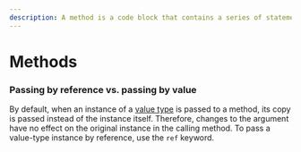 ```yaml
---
description: A method is a code block that contains a series of statements.
---
```


# Methods

### Passing by reference vs. passing by value <a id="passing-by-reference-vs-passing-by-value"></a>

 By default, when an instance of a [value type](https://docs.microsoft.com/en-us/dotnet/csharp/language-reference/builtin-types/value-types) is passed to a method, its copy is passed instead of the instance itself. Therefore, changes to the argument have no effect on the original instance in the calling method. To pass a value-type instance by reference, use the `ref` keyword. 

